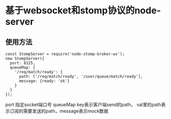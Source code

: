 # 基于websocket和stomp协议的node-server

## 使用方法

```
const StompServer = require('node-stomp-broker-ws');
new StompServer({
  port: 8125,
  queueMap: {
    '/req/match/ready': {
      path: ['/req/match/ready', '/user/queue/match/ready'],
      message: {ready: 'ok'}
    }
  }
});
```

port 指定socket端口号
queueMap key表示客户端send的path， val里的path表示订阅的需要发送的path，message表示mock数据
